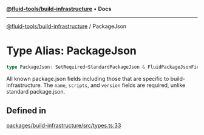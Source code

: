 [**@fluid-tools/build-infrastructure**](../README.md) • **Docs**

***

[@fluid-tools/build-infrastructure](../README.md) / PackageJson

# Type Alias: PackageJson

```ts
type PackageJson: SetRequired<StandardPackageJson & FluidPackageJsonFields, "name" | "scripts" | "version">;
```

All known package.json fields including those that are specific to build-infrastructure.
The `name`, `scripts`, and `version` fields are required, unlike standard package.json.

## Defined in

[packages/build-infrastructure/src/types.ts:33](https://github.com/microsoft/FluidFramework/blob/main/build-tools/packages/build-infrastructure/src/types.ts#L33)
